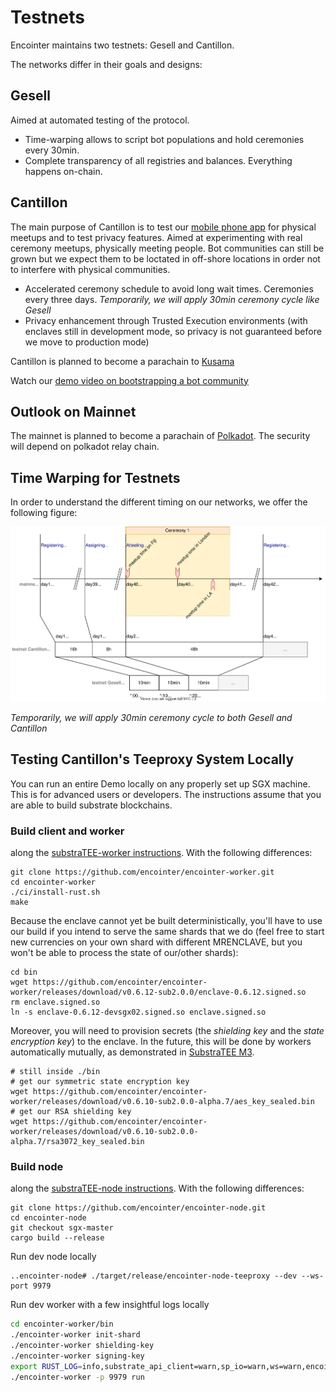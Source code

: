 # Testnets

Encointer maintains two testnets: Gesell and Cantillon.

The networks differ in their goals and designs:

## Gesell

Aimed at automated testing of the protocol.

* Time-warping allows to script bot populations and hold ceremonies every 30min.
* Complete transparency of all registries and balances. Everything happens on-chain.

## Cantillon

The main purpose of Cantillon is to test our [mobile phone app](./app.md) for physical meetups and to test privacy features.
Aimed at experimenting with real ceremony meetups, physically meeting people.
Bot communities can still be grown but we expect them to be loctated in off-shore locations in order not to interfere with physical communities. 

* Accelerated ceremony schedule to avoid long wait times. Ceremonies every three days. *Temporarily, we will apply 30min ceremony cycle like Gesell*
* Privacy enhancement through Trusted Execution environments (with enclaves still in development mode, so privacy is not guaranteed before we move to production mode)

Cantillon is planned to become a parachain to [Kusama](https://kusama.network/)

Watch our [demo video on bootstrapping a bot community](https://youtu.be/X1Zb68Z1fac)

## Outlook on Mainnet

The mainnet is planned to become a parachain of [Polkadot](https://polkadot.network/). The security will depend on polkadot relay chain. 

## Time Warping for Testnets

In order to understand the different timing on our networks, we offer the following figure:

![Phase Timing](./fig/phase-timing.svg)

*Temporarily, we will apply 30min ceremony cycle to both Gesell and Cantillon*

## Testing Cantillon's Teeproxy System Locally 

You can run an entire Demo locally on any properly set up SGX machine. This is for advanced users or developers. The instructions assume that you are able to build substrate blockchains.

### Build client and worker 

along the [substraTEE-worker instructions](https://www.substratee.com/howto_worker.html). With the following differences:
```console 
git clone https://github.com/encointer/encointer-worker.git
cd encointer-worker
./ci/install-rust.sh
make
```
Because the enclave cannot yet be built deterministically, you'll have to use our build if you intend to serve the same shards that we do (feel free to start new currencies on your own shard with different MRENCLAVE, but you won't be able to process the state of our/other shards):

```
cd bin
wget https://github.com/encointer/encointer-worker/releases/download/v0.6.12-sub2.0.0/enclave-0.6.12.signed.so
rm enclave.signed.so
ln -s enclave-0.6.12-devsgx02.signed.so enclave.signed.so
```
Moreover, you will need to provision secrets (the *shielding key* and the *state encryption key*) to the enclave. In the future, this will be done by workers automatically mutually, as demonstrated in [SubstraTEE M3](https://www.substratee.com/design.html#redundancy-m3-onwards).

```
# still inside ./bin
# get our symmetric state encryption key
wget https://github.com/encointer/encointer-worker/releases/download/v0.6.10-sub2.0.0-alpha.7/aes_key_sealed.bin
# get our RSA shielding key
wget https://github.com/encointer/encointer-worker/releases/download/v0.6.10-sub2.0.0-alpha.7/rsa3072_key_sealed.bin
```

### Build node 

along the [substraTEE-node instructions](https://www.substratee.com/howto_node.html#build). With the following differences:

```console
git clone https://github.com/encointer/encointer-node.git
cd encointer-node
git checkout sgx-master
cargo build --release
```

Run dev node locally

```console
..encointer-node# ./target/release/encointer-node-teeproxy --dev --ws-port 9979
```

Run dev worker with a few insightful logs locally

```bash
cd encointer-worker/bin
./encointer-worker init-shard
./encointer-worker shielding-key
./encointer-worker signing-key
export RUST_LOG=info,substrate_api_client=warn,sp_io=warn,ws=warn,encointer_worker=info,substratee_worker_enclave=debug,sp_io::misc=debug,runtime=debug,substratee_worker_enclave::state=warn,substratee_stf::sgx=debug
./encointer-worker -p 9979 run
```
